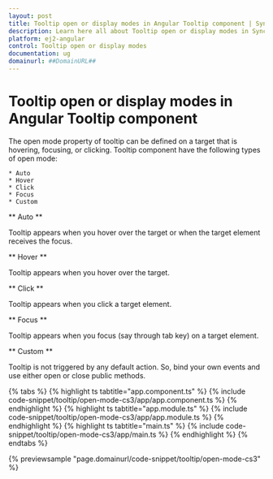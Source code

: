 ```yaml
---
layout: post
title: Tooltip open or display modes in Angular Tooltip component | Syncfusion
description: Learn here all about Tooltip open or display modes in Syncfusion Angular Tooltip component of Syncfusion Essential JS 2 and more.
platform: ej2-angular
control: Tooltip open or display modes 
documentation: ug
domainurl: ##DomainURL##
---
```


# Tooltip open or display modes in Angular Tooltip component

The open mode property of tooltip can be defined on a target that is hovering, focusing, or clicking.
Tooltip component have the following types of open mode:

    * Auto
    * Hover
    * Click
    * Focus
    * Custom

** Auto **

Tooltip appears when you hover over the target or when the target element receives the focus.

** Hover **

Tooltip appears when you hover over the target.

** Click **

Tooltip appears when you click a target element.

** Focus **

Tooltip appears when you focus (say through tab key) on a target element.

** Custom **

Tooltip is not triggered by any default action. So, bind your own events and use either open or close public methods.

{% tabs %}
{% highlight ts tabtitle="app.component.ts" %}
{% include code-snippet/tooltip/open-mode-cs3/app/app.component.ts %}
{% endhighlight %}
{% highlight ts tabtitle="app.module.ts" %}
{% include code-snippet/tooltip/open-mode-cs3/app/app.module.ts %}
{% endhighlight %}
{% highlight ts tabtitle="main.ts" %}
{% include code-snippet/tooltip/open-mode-cs3/app/main.ts %}
{% endhighlight %}
{% endtabs %}
  
{% previewsample "page.domainurl/code-snippet/tooltip/open-mode-cs3" %}
